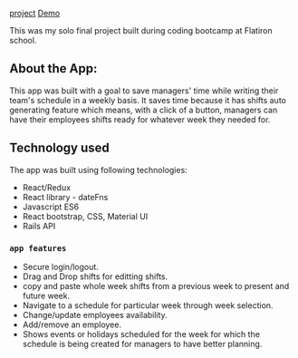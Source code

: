 [project](https://auto-generate-employee-shifts.herokuapp.com/)  [Demo](https://youtu.be/q6v8HQtlfus)

This was my solo final project built during coding bootcamp at Flatiron school.

## About the App:

This app was built with a goal to save managers' time while writing their team's schedule in a weekly basis. It saves time because it has shifts auto generating feature which means, with a click of a button, managers can have their employees shifts ready for whatever week they needed for. 

## Technology used

The app was built using following technologies:

* React/Redux
* React library - dateFns
* Javascript ES6
* React bootstrap, CSS, Material UI
* Rails API

### `app features`

* Secure login/logout.
* Drag and Drop shifts for editting shifts.
* copy and paste whole week shifts from a previous week to present and future week.
* Navigate to a schedule for particular week through week selection.
* Change/update employees availability.
* Add/remove an employee.
* Shows events or holidays scheduled for the week for which the schedule is being created for managers to have better planning.



